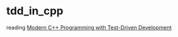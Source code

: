 # tdd_in_cpp
reading [Modern C++ Programming with Test-Driven Development](https://pragprog.com/book/lotdd/modern-c-programming-with-test-driven-development)
